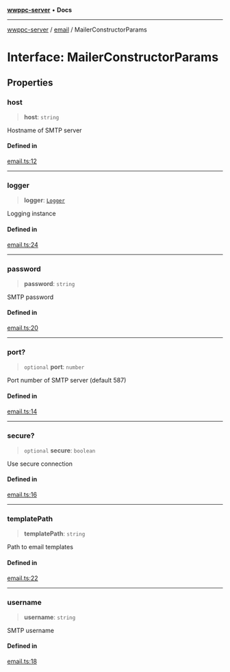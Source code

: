[**wwppc-server**](../../README.md) • **Docs**

***

[wwppc-server](../../modules.md) / [email](../README.md) / MailerConstructorParams

# Interface: MailerConstructorParams

## Properties

### host

> **host**: `string`

Hostname of SMTP server

#### Defined in

[email.ts:12](https://github.com/WWPPC/WWPPC-server/blob/64a61903b5a0f4aa306afe641a1ba5b173736b1a/src/email.ts#L12)

***

### logger

> **logger**: [`Logger`](../../log/interfaces/Logger.md)

Logging instance

#### Defined in

[email.ts:24](https://github.com/WWPPC/WWPPC-server/blob/64a61903b5a0f4aa306afe641a1ba5b173736b1a/src/email.ts#L24)

***

### password

> **password**: `string`

SMTP password

#### Defined in

[email.ts:20](https://github.com/WWPPC/WWPPC-server/blob/64a61903b5a0f4aa306afe641a1ba5b173736b1a/src/email.ts#L20)

***

### port?

> `optional` **port**: `number`

Port number of SMTP server (default 587)

#### Defined in

[email.ts:14](https://github.com/WWPPC/WWPPC-server/blob/64a61903b5a0f4aa306afe641a1ba5b173736b1a/src/email.ts#L14)

***

### secure?

> `optional` **secure**: `boolean`

Use secure connection

#### Defined in

[email.ts:16](https://github.com/WWPPC/WWPPC-server/blob/64a61903b5a0f4aa306afe641a1ba5b173736b1a/src/email.ts#L16)

***

### templatePath

> **templatePath**: `string`

Path to email templates

#### Defined in

[email.ts:22](https://github.com/WWPPC/WWPPC-server/blob/64a61903b5a0f4aa306afe641a1ba5b173736b1a/src/email.ts#L22)

***

### username

> **username**: `string`

SMTP username

#### Defined in

[email.ts:18](https://github.com/WWPPC/WWPPC-server/blob/64a61903b5a0f4aa306afe641a1ba5b173736b1a/src/email.ts#L18)
